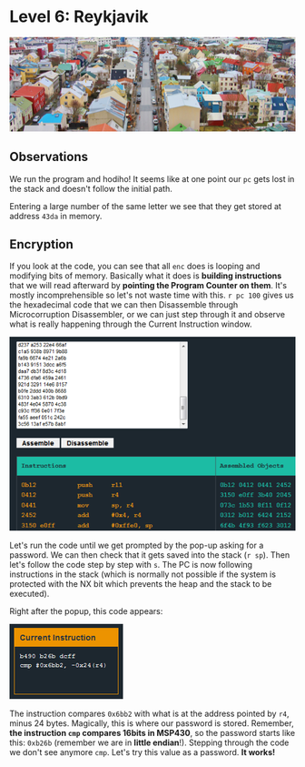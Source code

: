 # Level 6: Reykjavik

![reykjavik](img/6_1.PNG)

## Observations

We run the program and hodiho! It seems like at one point our `pc` gets lost in the stack and doesn't follow the initial path.

Entering a large number of the same letter we see that they get stored at address `43da` in memory.

## Encryption

If you look at the code, you can see that all `enc` does is looping and modifying bits of memory. Basically what it does is **building instructions** that we will read afterward by **pointing the Program Counter on them**. It's mostly incomprehensible so let's not waste time with this. `r pc 100` gives us the hexadecimal code that we can then Disassemble through Microcorruption Disassembler, or we can just step through it and observe what is really happening through the Current Instruction window.

![disassembler](img/6_3.PNG)

Let's run the code until we get prompted by the pop-up asking for a password. We can then check that it gets saved into the stack (`r sp`). Then let's follow the code step by step with `s`. The PC is now following instructions in the stack (which is normally not possible if the system is protected with the NX bit which prevents the heap and the stack to be executed).

Right after the popup, this code appears:

![code](img/6_2.PNG)

The instruction compares `0x6bb2` with what is at the address pointed by `r4`, minus 24 bytes. Magically, this is where our password is stored. Remember, **the instruction `cmp` compares 16bits in MSP430**, so the password starts like this: `0xb26b` (remember we are in **little endian**!). Stepping through the code we don't see anymore `cmp`. Let's try this value as a password. **It works!**
